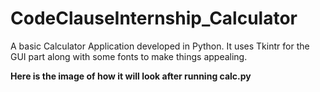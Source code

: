 # CodeClauseInternship_Calculator
A basic Calculator Application developed in Python. It uses Tkintr for the GUI part along with some fonts to make things appealing.


**Here is the image of how it will look after running calc.py**

